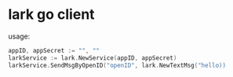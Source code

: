 # lark go client

usage:

```go
appID, appSecret := "", ""
larkService := lark.NewService(appID, appSecret)
larkService.SendMsgByOpenID("openID", lark.NewTextMsg("hello))
```